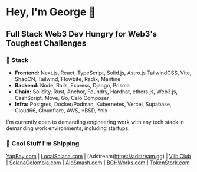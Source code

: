 # Hey, I'm George 👋
## Full Stack Web3 Dev Hungry for Web3's Toughest Challenges

### 🔧 Stack
- **Frontend:** Next.js, React, TypeScript, Solid.js, Astro.js TailwindCSS, Vite, ShadCN, Tailwind, Flowbite, Radix, Mantine
- **Backend:** Node, Rails, Express, Django, Prisma
- **Chain:** Solidity, Rust, Anchor, Foundry, Hardhat, ethers.js, Web3.js, CashScript, Move, Go, Celo Composer
- **Infra:** Postgres, Docker/Podman, Kubernetes, Vercel, Supabase, Cloud66, Cloudflare, AWS, *BSD, *nix

I'm currently open to demanding engineering work with any tech stack in demanding work environments, including startups.

### 💪 Cool Stuff I'm Shipping
[YapBay.com](https://github.com/Panmoni/yapbay) | [LocalSolana.com](https://github.com/openpeer/localsolana) | [Adstream(https://adstream.gg) | [Viib.Club](https://github.com/Panmoni/viibclub) | [SolanaColombia.com](https://github.com/Panmoni/solanacolombia-www) | [AidSmash.com](https://github.com/Panmoni/aidsmash) | [BCHWorks.com](https://github.com/Panmoni/bitcoincashsite-www) | [TokenStork.com](https://github.com/Panmoni/tokenstork)
